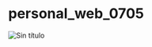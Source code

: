 # personal_web_0705


![Sin título](https://user-images.githubusercontent.com/53352272/117521703-89107380-af85-11eb-8e66-f2ec78776f71.png)
